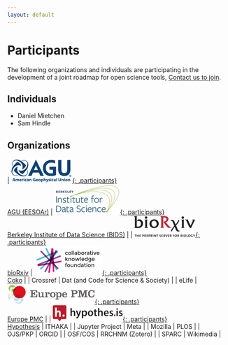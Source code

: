 ```yaml
---
layout: default
---
```


<style>
  td {
    border:none;
  }
</style>

# Participants
The following organizations and individuals are participating in the development of a joint roadmap for open science tools, <a href="mailto:info@jrost.org" title="email JROST">Contact us to join</a>.

## Individuals
* Daniel Mietchen
* Sam Hindle

## Organizations

| [![AGU logo](/assets/img/AGU.png){: .participants}](https://sites.agu.org/)<br />[AGU (EESOAr)](https://sites.agu.org/) | [![BIDS logo](/assets/img/BIDS.png){: .participants}](https://bids.berkeley.edu/)<br />[Berkeley Institute of Data Science (BIDS)](https://bids.berkeley.edu/) |
| [![bioRxiv logo](/assets/img/bioRxiv.png){: .participants}](https://www.biorxiv.org/)<br />[bioRxiv](https://www.biorxiv.org/) | [![Coko logo](/assets/img/Coko.png){: .participants}](https://coko.foundation/)<br />[Coko](https://coko.foundation/) |
| Crossref | Dat (and Code for Science & Society) |
| eLife | [![Europe PMC logo](/assets/img/EuropePMC.png){: .participants}](https://europepmc.org/)<br />[Europe PMC](https://europepmc.org/) |
| [![Hypothesis logo](/assets/img/Hypothesis.png){: .participants}](https://web.hypothes.is/)<br />[Hypothesis](https://web.hypothes.is/) | ITHAKA |
| Jupyter Project | Meta |
| Mozilla | PLOS |
| OJS/PKP | ORCID |
| OSF/COS | RRCHNM (Zotero) |
| SPARC | Wikimedia |
